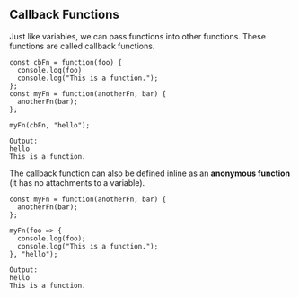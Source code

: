 ## Callback Functions
Just like variables, we can pass functions into other functions. These functions are called callback functions.
```
const cbFn = function(foo) {
  console.log(foo)
  console.log("This is a function.");
};
const myFn = function(anotherFn, bar) {
  anotherFn(bar);
};

myFn(cbFn, "hello");

Output:
hello
This is a function.
```
The callback function can also be defined inline as an **anonymous function** (it has no attachments to a variable).
```
const myFn = function(anotherFn, bar) {
  anotherFn(bar);
};

myFn(foo => {
  console.log(foo);
  console.log("This is a function.");
}, "hello");

Output:
hello
This is a function.
```